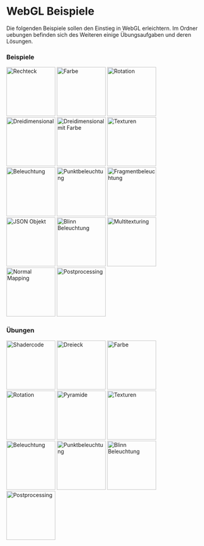 WebGL Beispiele
========

Die folgenden Beispiele sollen den Einstieg in WebGL erleichtern. Im Ordner uebungen befinden sich des Weiteren einige Übungsaufgaben und deren Lösungen.

### Beispiele ###
<a href="http://bompo.github.com/WebGL-Beispiele/beispiele/3_rechteck.html"><img src="http://bompo.github.com/WebGL-Beispiele/screenshots/b3.png" width="128" height="128" alt="Rechteck"></a>
<a href="http://bompo.github.com/WebGL-Beispiele/beispiele/4_farbe.html"><img src="http://bompo.github.com/WebGL-Beispiele/screenshots/b4.png" width="128" height="128" alt="Farbe"></a>
<a href="http://bompo.github.com/WebGL-Beispiele/beispiele/6_rotation.html"><img src="http://bompo.github.com/WebGL-Beispiele/screenshots/b6.png" width="128" height="128" alt="Rotation"></a>
<a href="http://bompo.github.com/WebGL-Beispiele/beispiele/7_dreidimensonal.html"><img src="http://bompo.github.com/WebGL-Beispiele/screenshots/b7.png" width="128" height="128" alt="Dreidimensional"></a>
<a href="http://bompo.github.com/WebGL-Beispiele/beispiele/8_dreisimensional_farbe.html"><img src="http://bompo.github.com/WebGL-Beispiele/screenshots/b8.png" width="128" height="128" alt="Dreidimensional mit Farbe"></a>
<a href="http://bompo.github.com/WebGL-Beispiele/beispiele/9_texturen.html"><img src="http://bompo.github.com/WebGL-Beispiele/screenshots/b9.png" width="128" height="128" alt="Texturen"></a>
<a href="http://bompo.github.com/WebGL-Beispiele/beispiele/11_beleuchtung.html"><img src="http://bompo.github.com/WebGL-Beispiele/screenshots/b11.png" width="128" height="128" alt="Beleuchtung"></a>
<a href="http://bompo.github.com/WebGL-Beispiele/beispiele/12_beleuchtung_punkt.html"><img src="http://bompo.github.com/WebGL-Beispiele/screenshots/b12.png" width="128" height="128" alt="Punktbeleuchtung"></a>
<a href="http://bompo.github.com/WebGL-Beispiele/beispiele/13_beleuchtung_fragment.html"><img src="http://bompo.github.com/WebGL-Beispiele/screenshots/b13.png" width="128" height="128" alt="Fragmentbeleuchtung"></a>
<a href="http://bompo.github.com/WebGL-Beispiele/beispiele/14_json_objekt.html"><img src="http://bompo.github.com/WebGL-Beispiele/screenshots/b14.png" width="128" height="128" alt="JSON Objekt"></a>
<a href="http://bompo.github.com/WebGL-Beispiele/beispiele/15_beleuchtung_blinn.html"><img src="http://bompo.github.com/WebGL-Beispiele/screenshots/b15.png" width="128" height="128" alt="Blinn Beleuchtung"></a>
<a href="http://bompo.github.com/WebGL-Beispiele/beispiele/16_multitexturing.html"><img src="http://bompo.github.com/WebGL-Beispiele/screenshots/b16.png" width="128" height="128" alt="Multitexturing"></a>
<a href="http://bompo.github.com/WebGL-Beispiele/beispiele/17_normalmapping.html"><img src="http://bompo.github.com/WebGL-Beispiele/screenshots/b17.png" width="128" height="128" alt="Normal Mapping"></a>
<a href="http://bompo.github.com/WebGL-Beispiele/beispiele/18_postprocessing.html"><img src="http://bompo.github.com/WebGL-Beispiele/screenshots/b18.png" width="128" height="128" alt="Postprocessing"></a>

### Übungen ###
<a href="http://bompo.github.com/WebGL-Beispiele/uebungen/loesungen/u2_shader_loesung.html"><img src="http://bompo.github.com/WebGL-Beispiele/screenshots/u2.png" width="128" height="128" alt="Shadercode"></a>
<a href="http://bompo.github.com/WebGL-Beispiele/uebungen/loesungen/u3_dreieck_loesung.html"><img src="http://bompo.github.com/WebGL-Beispiele/screenshots/u3.png" width="128" height="128" alt="Dreieck"></a>
<a href="http://bompo.github.com/WebGL-Beispiele/uebungen/loesungen/u4_farbe_loesung.html"><img src="http://bompo.github.com/WebGL-Beispiele/screenshots/u4.png" width="128" height="128" alt="Farbe"></a>
<a href="http://bompo.github.com/WebGL-Beispiele/uebungen/loesungen/u5_rotation_loesung.html"><img src="http://bompo.github.com/WebGL-Beispiele/screenshots/u5.png" width="128" height="128" alt="Rotation"></a>
<a href="http://bompo.github.com/WebGL-Beispiele/uebungen/loesungen/u6_dreidimensional_farbe_loesung.html"><img src="http://bompo.github.com/WebGL-Beispiele/screenshots/u6.png" width="128" height="128" alt="Pyramide"></a>
<a href="http://bompo.github.com/WebGL-Beispiele/uebungen/loesungen/u7_texturen_loesung.html"><img src="http://bompo.github.com/WebGL-Beispiele/screenshots/u7.png" width="128" height="128" alt="Texturen"></a>
<a href="http://bompo.github.com/WebGL-Beispiele/uebungen/loesungen/u8_beleuchtung_loesung.html"><img src="http://bompo.github.com/WebGL-Beispiele/screenshots/u8.png" width="128" height="128" alt="Beleuchtung"></a>
<a href="http://bompo.github.com/WebGL-Beispiele/uebungen/loesungen/u9_beleuchtung_punkt_loesung.html"><img src="http://bompo.github.com/WebGL-Beispiele/screenshots/u9.png" width="128" height="128" alt="Punktbeleuchtung"></a>
<a href="http://bompo.github.com/WebGL-Beispiele/uebungen/loesungen/u11_beleuchtung_blinn_loesung.html"><img src="http://bompo.github.com/WebGL-Beispiele/screenshots/u11.png" width="128" height="128" alt="Blinn Beleuchtung"></a>
<a href="http://bompo.github.com/WebGL-Beispiele/uebungen/loesungen/12_postprocessing_loesung.html"><img src="http://bompo.github.com/WebGL-Beispiele/screenshots/u12.png" width="128" height="128" alt="Postprocessing"></a>
